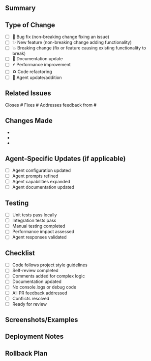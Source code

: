 ## Summary
<!-- Brief description of changes and why they're needed -->

## Type of Change
- [ ] 🐛 Bug fix (non-breaking change fixing an issue)
- [ ] ✨ New feature (non-breaking change adding functionality)
- [ ] 💥 Breaking change (fix or feature causing existing functionality to break)
- [ ] 📝 Documentation update
- [ ] ⚡ Performance improvement
- [ ] ♻️ Code refactoring
- [ ] 🤖 Agent update/addition

## Related Issues
<!-- Link any related issues using #issue_number -->
Closes #
Fixes #
Addresses feedback from #

## Changes Made
<!-- Detailed list of changes -->
- 
- 
- 

## Agent-Specific Updates (if applicable)
- [ ] Agent configuration updated
- [ ] Agent prompts refined
- [ ] Agent capabilities expanded
- [ ] Agent documentation updated

## Testing
- [ ] Unit tests pass locally
- [ ] Integration tests pass
- [ ] Manual testing completed
- [ ] Performance impact assessed
- [ ] Agent responses validated

## Checklist
- [ ] Code follows project style guidelines
- [ ] Self-review completed
- [ ] Comments added for complex logic
- [ ] Documentation updated
- [ ] No console.logs or debug code
- [ ] All PR feedback addressed
- [ ] Conflicts resolved
- [ ] Ready for review

## Screenshots/Examples
<!-- If applicable, add screenshots or example outputs -->

## Deployment Notes
<!-- Special instructions for deployment, if any -->

## Rollback Plan
<!-- How to rollback if issues arise -->
